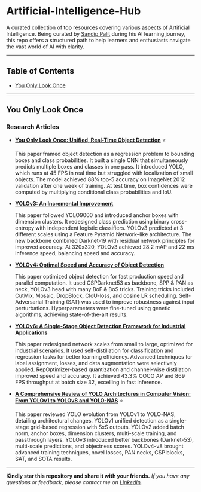 # Artificial-Intelligence-Hub
A curated collection of top resources covering various aspects of Artificial Intelligence. Being curated by [Sandip Palit](https://www.linkedin.com/in/sandip-palit/) during his AI learning journey, this repo offers a structured path to help learners and enthusiasts navigate the vast world of AI with clarity.

---

## Table of Contents

- [You Only Look Once](#you-only-look-once)

---

## You Only Look Once

### Research Articles

* [**You Only Look Once: Unified, Real-Time Object Detection**](https://arxiv.org/pdf/1506.02640)  ⭐

  This paper framed object detection as a regression problem to bounding boxes and class probabilities.
It built a single CNN that simultaneously predicts multiple boxes and classes in one pass.
It introduced YOLO, which runs at 45 FPS in real time but struggled with localization of small objects.
The model achieved 88% top-5 accuracy on ImageNet 2012 validation after one week of training.
At test time, box confidences were computed by multiplying conditional class probabilities and IoU.

* [**YOLOv3: An Incremental Improvement**](https://arxiv.org/pdf/1804.02767)

  This paper followed YOLO9000 and introduced anchor boxes with dimension clusters.
It redesigned class prediction using binary cross-entropy with independent logistic classifiers.
YOLOv3 predicted at 3 different scales using a Feature Pyramid Network–like architecture.
The new backbone combined Darknet-19 with residual network principles for improved accuracy.
At 320x320, YOLOv3 achieved 28.2 mAP and 22 ms inference speed, balancing speed and accuracy.

* [**YOLOv4: Optimal Speed and Accuracy of Object Detection**](https://arxiv.org/pdf/2004.10934)

  This paper optimized object detection for fast production speed and parallel computation.
It used CSPDarknet53 as backbone, SPP & PAN as neck, YOLOv3 head with many BoF & BoS tricks.
Training tricks included CutMix, Mosaic, DropBlock, CIoU-loss, and cosine LR scheduling.
Self-Adversarial Training (SAT) was used to improve robustness against input perturbations.
Hyperparameters were fine-tuned using genetic algorithms, achieving state-of-the-art results.

* [**YOLOv6: A Single-Stage Object Detection Framework for Industrial Applications**](https://arxiv.org/pdf/2209.02976)

  This paper redesigned network scales from small to large, optimized for industrial scenarios.
It used self-distillation for classification and regression tasks for better learning efficiency.
Advanced techniques for label assignment, losses, and data augmentation were selectively applied.
RepOptimizer-based quantization and channel-wise distillation improved speed and accuracy.
It achieved 43.3% COCO AP and 869 FPS throughput at batch size 32, excelling in fast inference.

* [**A Comprehensive Review of YOLO Architectures in Computer Vision: From YOLOv1 to YOLOv8 and YOLO-NAS**](https://arxiv.org/pdf/2304.00501)  ⭐

  This paper reviewed YOLO evolution from YOLOv1 to YOLO-NAS, detailing architectural changes.
YOLOv1 unified detection as a single-stage grid-based regression with SxS outputs.
YOLOv2 added batch norm, anchor boxes, dimension clusters, multi-scale training, and passthrough layers.
YOLOv3 introduced better backbones (Darknet-53), multi-scale predictions, and objectness scores.
YOLOv4-v8 brought advanced training techniques, novel losses, PAN necks, CSP blocks, SAT, and SOTA results.


---

**Kindly star this repository and share it with your friends.**
_If you have any questions or feedback, please contact me on [LinkedIn](https://www.linkedin.com/in/sandip-palit/)._
